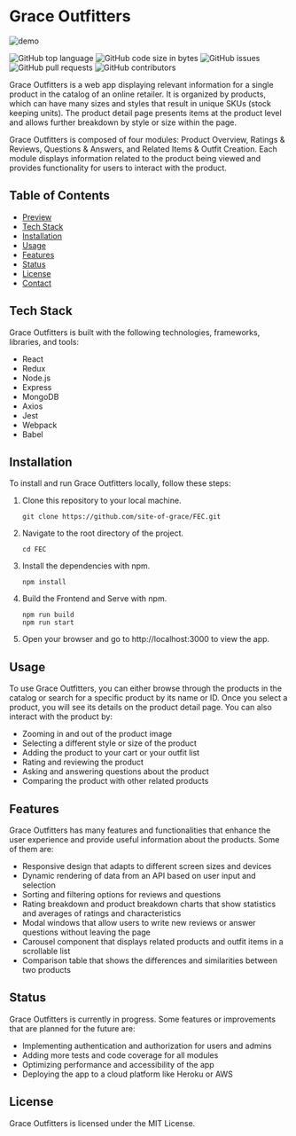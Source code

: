 # Grace Outfitters

![demo](https://user-images.githubusercontent.com/110412045/230535719-953d6827-dd61-45b9-be81-a5cb264e54e4.gif)

![GitHub top language](https://img.shields.io/github/languages/top/site-of-grace/FEC?style=flat-square)
![GitHub code size in bytes](https://img.shields.io/github/languages/code-size/site-of-grace/FEC?style=flat-square)
![GitHub issues](https://img.shields.io/github/issues/site-of-grace/FEC?style=flat-square)
![GitHub pull requests](https://img.shields.io/github/issues-pr/site-of-grace/FEC?style=flat-square)
![GitHub contributors](https://img.shields.io/github/contributors/site-of-grace/FEC?style=flat-square)

Grace Outfitters is a web app displaying relevant information for a single product in the catalog of an online retailer. It is organized by products, which can have many sizes and styles that result in unique SKUs (stock keeping units). The product detail page presents items at the product level and allows further breakdown by style or size within the page.

Grace Outfitters is composed of four modules: Product Overview, Ratings & Reviews, Questions & Answers, and Related Items & Outfit Creation. Each module displays information related to the product being viewed and provides functionality for users to interact with the product.

## Table of Contents

- [Preview](#preview)
- [Tech Stack](#tech-stack)
- [Installation](#installation)
- [Usage](#usage)
- [Features](#features)
- [Status](#status)
- [License](#license)
- [Contact](#contact)

## Tech Stack

Grace Outfitters is built with the following technologies, frameworks, libraries, and tools:

- React
- Redux
- Node.js
- Express
- MongoDB
- Axios
- Jest
- Webpack
- Babel

## Installation

To install and run Grace Outfitters locally, follow these steps:

1. Clone this repository to your local machine.
   ```
   git clone https://github.com/site-of-grace/FEC.git
   ```
2. Navigate to the root directory of the project.
   ```
   cd FEC
   ```
3. Install the dependencies with npm.
   ```
   npm install
   ```
4. Build the Frontend and Serve with npm.
   ```
   npm run build
   npm run start
   ```
5. Open your browser and go to http://localhost:3000 to view the app.

## Usage

To use Grace Outfitters, you can either browse through the products in the catalog or search for a specific product by its name or ID. Once you select a product, you will see its details on the product detail page. You can also interact with the product by:

- Zooming in and out of the product image
- Selecting a different style or size of the product
- Adding the product to your cart or your outfit list
- Rating and reviewing the product
- Asking and answering questions about the product
- Comparing the product with other related products

## Features

Grace Outfitters has many features and functionalities that enhance the user experience and provide useful information about the products. Some of them are:

- Responsive design that adapts to different screen sizes and devices
- Dynamic rendering of data from an API based on user input and selection
- Sorting and filtering options for reviews and questions
- Rating breakdown and product breakdown charts that show statistics and averages of ratings and characteristics
- Modal windows that allow users to write new reviews or answer questions without leaving the page
- Carousel component that displays related products and outfit items in a scrollable list
- Comparison table that shows the differences and similarities between two products


## Status

Grace Outfitters is currently in progress. Some features or improvements that are planned for the future are:

- Implementing authentication and authorization for users and admins
- Adding more tests and code coverage for all modules
- Optimizing performance and accessibility of the app
- Deploying the app to a cloud platform like Heroku or AWS

## License

Grace Outfitters is licensed under the MIT License.
